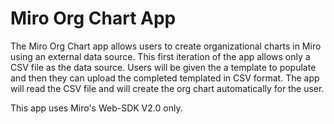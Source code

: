# Miro Org Chart App

The Miro Org Chart app allows users to create organizational charts in Miro using an external data source. This first iteration of the app allows only a CSV file as the data source. Users will be given the a template to populate and then they can upload the completed templated in CSV format. The app will read the CSV file and will create the org chart automatically for the user.

This app uses Miro's Web-SDK V2.0 only.
